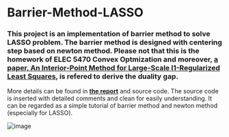 # Barrier-Method-LASSO

### This project is an implementation of barrier method to solve LASSO problem. The barrier method is designed with centering step based on newton method. Please not that this is the homework of ELEC 5470 Convex Optmization and moreover, [a paper, An Interior-Point Method for Large-Scale l1-Regularized Least Squares](https://web.stanford.edu/~boyd/papers/pdf/l1_ls.pdf), is refered to derive the duality gap.

More details can be found in **[the report](https://github.com/zslwyuan/Barrier-Method-LASSO/blob/master/Report.pdf)** and source code. The source code is inserted with detailed comments and clean for easily understanding. It can be regarded as a simple tutorial of barrier method and newton method (especially for LASSO).

![image](https://github.com/zslwyuan/Barrier-Method-LASSO/blob/master/result.png)
